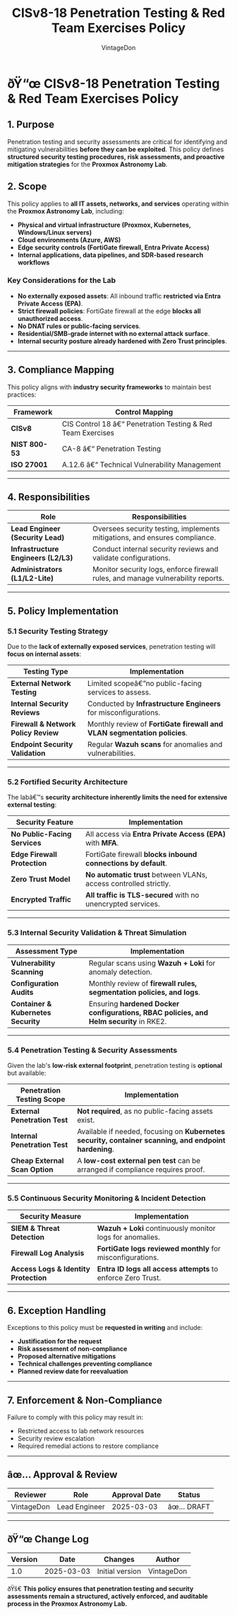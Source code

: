 ﻿---
title: "CISv8-18 Penetration Testing & Red Team Exercises Policy"
description: "Defines the penetration testing and security assessment policy for the Proxmox Astronomy Lab, ensuring proactive security validation and risk mitigation."
author: "VintageDon"
tags: ["CISv8", "Penetration Testing", "Security Assessment", "Compliance", "Network Hardening"]
category: "Compliance"
kb_type: "Policy Document"
version: "1.0"
status: "Draft"
last_updated: "2025-03-03"
---

# **ðŸ“œ CISv8-18 Penetration Testing & Red Team Exercises Policy**

## **1. Purpose**

Penetration testing and security assessments are critical for identifying and mitigating vulnerabilities **before they can be exploited**. This policy defines **structured security testing procedures, risk assessments, and proactive mitigation strategies** for the **Proxmox Astronomy Lab**.

## **2. Scope**

This policy applies to **all IT assets, networks, and services** operating within the **Proxmox Astronomy Lab**, including:

- **Physical and virtual infrastructure (Proxmox, Kubernetes, Windows/Linux servers)**
- **Cloud environments (Azure, AWS)**
- **Edge security controls (FortiGate firewall, Entra Private Access)**
- **Internal applications, data pipelines, and SDR-based research workflows**

### **Key Considerations for the Lab**

- **No externally exposed assets**: All inbound traffic **restricted via Entra Private Access (EPA)**.
- **Strict firewall policies**: FortiGate firewall at the edge **blocks all unauthorized access**.
- **No DNAT rules or public-facing services**.
- **Residential/SMB-grade internet with no external attack surface**.
- **Internal security posture already hardened with Zero Trust principles**.

---

## **3. Compliance Mapping**

This policy aligns with **industry security frameworks** to maintain best practices:

| **Framework** | **Control Mapping** |
|--------------|------------------|
| **CISv8** | CIS Control 18 â€“ Penetration Testing & Red Team Exercises |
| **NIST 800-53** | CA-8 â€“ Penetration Testing |
| **ISO 27001** | A.12.6 â€“ Technical Vulnerability Management |

---

## **4. Responsibilities**

| **Role** | **Responsibilities** |
|---------|----------------------|
| **Lead Engineer (Security Lead)** | Oversees security testing, implements mitigations, and ensures compliance. |
| **Infrastructure Engineers (L2/L3)** | Conduct internal security reviews and validate configurations. |
| **Administrators (L1/L2-Lite)** | Monitor security logs, enforce firewall rules, and manage vulnerability reports. |

---

## **5. Policy Implementation**

### **5.1 Security Testing Strategy**

Due to the **lack of externally exposed services**, penetration testing will **focus on internal assets**:

| **Testing Type** | **Implementation** |
|--------------|------------------|
| **External Network Testing** | Limited scopeâ€”no public-facing services to assess. |
| **Internal Security Reviews** | Conducted by **Infrastructure Engineers** for misconfigurations. |
| **Firewall & Network Policy Review** | Monthly review of **FortiGate firewall and VLAN segmentation policies**. |
| **Endpoint Security Validation** | Regular **Wazuh scans** for anomalies and vulnerabilities. |

---

### **5.2 Fortified Security Architecture**

The labâ€™s **security architecture inherently limits the need for extensive external testing**:

| **Security Feature** | **Implementation** |
|--------------|------------------|
| **No Public-Facing Services** | All access via **Entra Private Access (EPA)** with **MFA**. |
| **Edge Firewall Protection** | FortiGate firewall **blocks inbound connections by default**. |
| **Zero Trust Model** | **No automatic trust** between VLANs, access controlled strictly. |
| **Encrypted Traffic** | **All traffic is TLS-secured** with no unencrypted services. |

---

### **5.3 Internal Security Validation & Threat Simulation**

| **Assessment Type** | **Implementation** |
|--------------|------------------|
| **Vulnerability Scanning** | Regular scans using **Wazuh + Loki** for anomaly detection. |
| **Configuration Audits** | Monthly review of **firewall rules, segmentation policies, and logs**. |
| **Container & Kubernetes Security** | Ensuring **hardened Docker configurations, RBAC policies, and Helm security** in RKE2. |

---

### **5.4 Penetration Testing & Security Assessments**

Given the lab's **low-risk external footprint**, penetration testing is **optional** but available:

| **Penetration Testing Scope** | **Implementation** |
|--------------|------------------|
| **External Penetration Test** | **Not required**, as no public-facing assets exist. |
| **Internal Penetration Test** | Available if needed, focusing on **Kubernetes security, container scanning, and endpoint hardening**. |
| **Cheap External Scan Option** | A **low-cost external pen test** can be arranged if compliance requires proof. |

---

### **5.5 Continuous Security Monitoring & Incident Detection**

| **Security Measure** | **Implementation** |
|--------------|------------------|
| **SIEM & Threat Detection** | **Wazuh + Loki** continuously monitor logs for anomalies. |
| **Firewall Log Analysis** | **FortiGate logs reviewed monthly** for misconfigurations. |
| **Access Logs & Identity Protection** | **Entra ID logs all access attempts** to enforce Zero Trust. |

---

## **6. Exception Handling**

Exceptions to this policy must be **requested in writing** and include:

- **Justification for the request**
- **Risk assessment of non-compliance**
- **Proposed alternative mitigations**
- **Technical challenges preventing compliance**
- **Planned review date for reevaluation**

---

## **7. Enforcement & Non-Compliance**

Failure to comply with this policy may result in:

- Restricted access to lab network resources
- Security review escalation
- Required remedial actions to restore compliance

---

## **âœ… Approval & Review**  

| **Reviewer** | **Role** | **Approval Date** | **Status** |
|-------------|---------|------------------|------------|
| VintageDon | Lead Engineer | 2025-03-03 | âœ… DRAFT |  

---

## **ðŸ“œ Change Log**  

| **Version** | **Date** | **Changes** | **Author** |
|------------|---------|-------------|------------|
| 1.0 | 2025-03-03 | Initial version | VintageDon |

ðŸš€ **This policy ensures that penetration testing and security assessments remain a structured, actively enforced, and auditable process in the Proxmox Astronomy Lab.**

